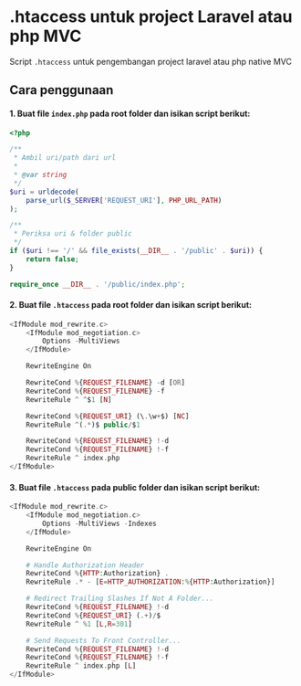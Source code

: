 # .htaccess untuk project Laravel atau php MVC
Script `.htaccess` untuk pengembangan project laravel atau php native MVC

## Cara penggunaan

#### 1. Buat file `index.php` pada root folder dan isikan script berikut:

```php
<?php

/**
 * Ambil uri/path dari url
 * 
 * @var string
 */
$uri = urldecode(
    parse_url($_SERVER['REQUEST_URI'], PHP_URL_PATH)
);

/**
 * Periksa uri & folder public
 */
if ($uri !== '/' && file_exists(__DIR__ . '/public' . $uri)) {
    return false;
}

require_once __DIR__ . '/public/index.php';

```

#### 2. Buat file `.htaccess` pada root folder dan isikan script berikut:

```php
<IfModule mod_rewrite.c>
    <IfModule mod_negotiation.c>
        Options -MultiViews
    </IfModule>

    RewriteEngine On

    RewriteCond %{REQUEST_FILENAME} -d [OR]
    RewriteCond %{REQUEST_FILENAME} -f
    RewriteRule ^ ^$1 [N]

    RewriteCond %{REQUEST_URI} (\.\w+$) [NC]
    RewriteRule ^(.*)$ public/$1

    RewriteCond %{REQUEST_FILENAME} !-d
    RewriteCond %{REQUEST_FILENAME} !-f
    RewriteRule ^ index.php
</IfModule>
```

#### 3. Buat file `.htaccess` pada public folder dan isikan script berikut:
```php
<IfModule mod_rewrite.c>
    <IfModule mod_negotiation.c>
        Options -MultiViews -Indexes
    </IfModule>

    RewriteEngine On

    # Handle Authorization Header
    RewriteCond %{HTTP:Authorization} .
    RewriteRule .* - [E=HTTP_AUTHORIZATION:%{HTTP:Authorization}]

    # Redirect Trailing Slashes If Not A Folder...
    RewriteCond %{REQUEST_FILENAME} !-d
    RewriteCond %{REQUEST_URI} (.+)/$
    RewriteRule ^ %1 [L,R=301]

    # Send Requests To Front Controller...
    RewriteCond %{REQUEST_FILENAME} !-d
    RewriteCond %{REQUEST_FILENAME} !-f
    RewriteRule ^ index.php [L]
</IfModule>
```
